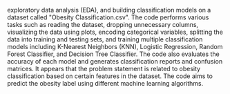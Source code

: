  exploratory data analysis (EDA), and building classification models on a dataset called "Obesity Classification.csv". The code performs various tasks such as reading the dataset, dropping unnecessary columns, visualizing the data using plots, encoding categorical variables, splitting the data into training and testing sets, and training multiple classification models including K-Nearest Neighbors (KNN), Logistic Regression, Random Forest Classifier, and Decision Tree Classifier. The code also evaluates the accuracy of each model and generates classification reports and confusion matrices.
It appears that the problem statement is related to obesity classification based on certain features in the dataset. The code aims to predict the obesity label using different machine learning algorithms.


